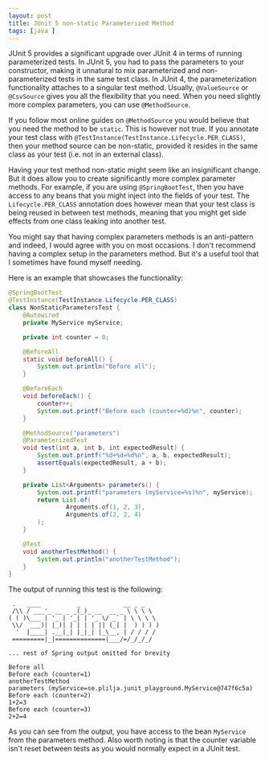 ```yaml
---
layout: post
title: JUnit 5 non-static Parameterized Method
tags: [java ]
---
```


JUnit 5 provides a significant upgrade over JUnit 4 in terms
of running parameterized tests. In JUnit 5, you
had to pass the parameters to your constructor, making it unnatural
to mix parameterized and non-parameterized tests in the same test
class. In JUnit 4, the parameterization functionality attaches
to a singular test method. Usually, `@ValueSource` or `@CsvSource`
gives you all the flexibility that you need. When you need slightly 
more complex parameters, you can use `@MethodSource`. 

If you follow most online guides on `@MethodSource` you would
believe that you need the method to be `static`. This is however
not true. If you annotate your test class with 
`@TestInstance(TestInstance.Lifecycle.PER_CLASS)`, then your method
source can be non-static, provided it resides in the same class as
your test (i.e. not in an external class).

Having your test method non-static might seem like an insignificant 
change. But it does allow you to create significantly more complex
parameter methods. For example, if you are using `@SpringBootTest`, then
you have access to any beans that you might inject into the fields
of your test. The `Lifecycle.PER_CLASS` annotation does however mean
that your test class is being reused in between test methods, meaning
that you might get side effects from one class leaking into 
another test.

You might say that having complex parameters methods is an anti-pattern
and indeed, I would agree with you on most occasions. I don't recommend
having a complex setup in the parameters method. But it's a useful tool
that I sometimes have found myself needing.

Here is an example that showcases the functionality:

```java
@SpringBootTest
@TestInstance(TestInstance.Lifecycle.PER_CLASS)
class NonStaticParametersTest {
    @Autowired
    private MyService myService;

    private int counter = 0;

    @BeforeAll
    static void beforeAll() {
        System.out.println("Before all");
    }

    @BeforeEach
    void beforeEach() {
        counter++;
        System.out.printf("Before each (counter=%d)%n", counter);
    }

    @MethodSource("parameters")
    @ParameterizedTest
    void test(int a, int b, int expectedResult) {
        System.out.printf("%d+%d=%d%n", a, b, expectedResult);
        assertEquals(expectedResult, a + b);
    }

    private List<Arguments> parameters() {
        System.out.printf("parameters (myService=%s)%n", myService);
        return List.of(
                Arguments.of(1, 2, 3),
                Arguments.of(2, 2, 4)
        );
    }

    @Test
    void anotherTestMethod() {
        System.out.println("anotherTestMethod");
    }
}
```

The output of running this test is the following:

```
 .   ____          _            __ _ _
 /\\ / ___'_ __ _ _(_)_ __  __ _ \ \ \ \
( ( )\___ | '_ | '_| | '_ \/ _` | \ \ \ \
 \\/  ___)| |_)| | | | | || (_| |  ) ) ) )
  '  |____| .__|_| |_|_| |_\__, | / / / /
 =========|_|==============|___/=/_/_/_/

... rest of Spring output omitted for brevity

Before all
Before each (counter=1)
anotherTestMethod
parameters (myService=se.plilja.junit_playground.MyService@747f6c5a)
Before each (counter=2)
1+2=3
Before each (counter=3)
2+2=4
```

As you can see from the output, you have access to the bean `MyService` from the
parameters method. Also worth noting is that the counter variable isn't reset
between tests as you would normally expect in a JUnit test.
